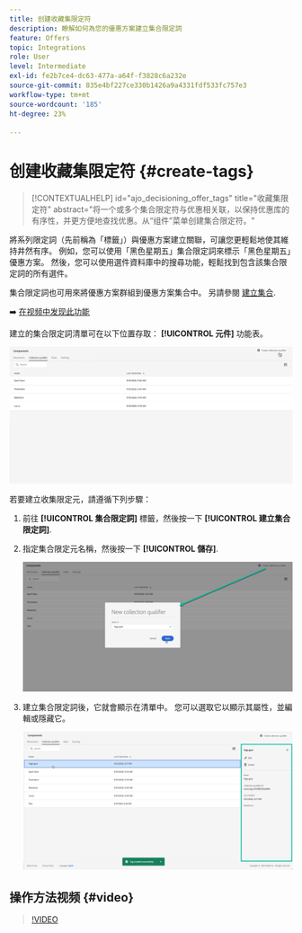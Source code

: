 ```yaml
---
title: 创建收藏集限定符
description: 瞭解如何為您的優惠方案建立集合限定詞
feature: Offers
topic: Integrations
role: User
level: Intermediate
exl-id: fe2b7ce4-dc63-477a-a64f-f3828c6a232e
source-git-commit: 835e4bf227ce330b1426a9a4331fdf533fc757e3
workflow-type: tm+mt
source-wordcount: '185'
ht-degree: 23%

---
```


# 创建收藏集限定符 {#create-tags}

>[!CONTEXTUALHELP]
>id="ajo_decisioning_offer_tags"
>title="收藏集限定符"
>abstract="将一个或多个集合限定符与优惠相关联，以保持优惠库的有序性，并更方便地查找优惠。从“组件”菜单创建集合限定符。"

將系列限定詞（先前稱為「標籤」）與優惠方案建立關聯，可讓您更輕鬆地使其維持井然有序。 例如，您可以使用「黑色星期五」集合限定詞來標示「黑色星期五」優惠方案。 然後，您可以使用選件資料庫中的搜尋功能，輕鬆找到包含該集合限定詞的所有選件。

集合限定詞也可用來將優惠方案群組到優惠方案集合中。 另請參閱 [建立集合](../offer-library/creating-collections.md).

➡️ [在视频中发现此功能](#video)

建立的集合限定詞清單可在以下位置存取： **[!UICONTROL 元件]** 功能表。

![](../assets/tags_list.png)

若要建立收集限定元，請遵循下列步驟：

1. 前往 **[!UICONTROL 集合限定詞]** 標籤，然後按一下 **[!UICONTROL 建立集合限定詞]**.

1. 指定集合限定元名稱，然後按一下 **[!UICONTROL 儲存]**.

   ![](../assets/tags_create.png)

1. 建立集合限定詞後，它就會顯示在清單中。 您可以選取它以顯示其屬性，並編輯或隱藏它。

   ![](../assets/tags_created.png)

## 操作方法视频 {#video}

>[!VIDEO](https://video.tv.adobe.com/v/329374?quality=12)
